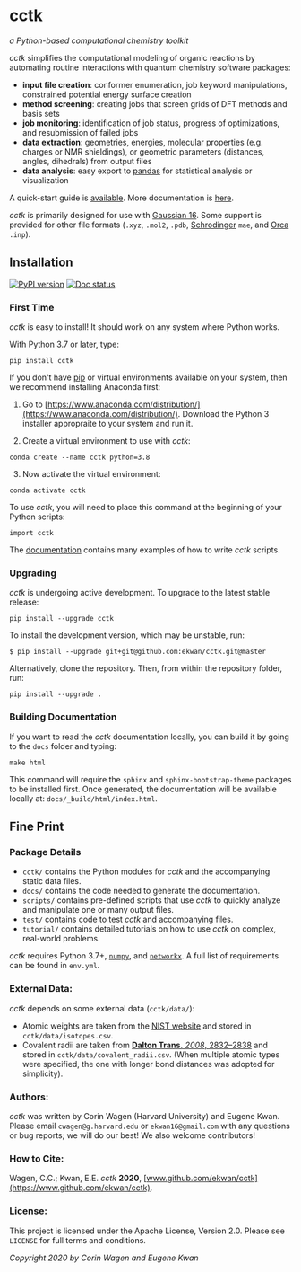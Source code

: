 
# cctk

*a Python-based computational chemistry toolkit*

*cctk* simplifies the computational modeling of organic reactions by automating routine interactions with quantum chemistry software packages:

 - **input file creation**: conformer enumeration, job keyword manipulations, constrained potential energy surface creation
 - **method screening**: creating jobs that screen grids of DFT methods and basis sets
 - **job monitoring**: identification of job status, progress of optimizations, and resubmission of failed jobs
 - **data extraction**: geometries, energies, molecular properties (e.g. charges or NMR shieldings), or geometric parameters (distances, angles, dihedrals) from output files
 - **data analysis**: easy export to [pandas](https://pandas.pydata.org/) for statistical analysis or visualization

A quick-start guide is [available]().  More documentation is [here](https://cctk.readthedocs.io/).
 
*cctk* is primarily designed for use with [Gaussian 16](https://gaussian.com).  Some support is provided for other file formats (`.xyz`, `.mol2`, `.pdb`, [Schrodinger](https://www.schrodinger.com) `mae`, and [Orca]() `.inp`).

## Installation

[![PyPI version](https://badge.fury.io/py/cctk.svg)](https://badge.fury.io/py/cctk)
[![Doc status](https://readthedocs.org/projects/pip/badge/)](https://cctk.rtfd.io)

### First Time

*cctk* is easy to install!  It should work on any system where Python works.

With Python 3.7 or later, type:

```
pip install cctk
```

If you don't have [pip](https://pypi.org/project/pip/) or virtual environments available on your system, then we recommend installing Anaconda first:

1. Go to [https://www.anaconda.com/distribution/](https://www.anaconda.com/distribution/).  Download the Python 3 installer appropraite to your system and run it.

2. Create a virtual environment to use with *cctk*:

 ```
 conda create --name cctk python=3.8
 ```

3. Now activate the virtual environment:

 ```
 conda activate cctk
 ```

To use *cctk*, you will need to place this command at the beginning of your Python scripts:

```
import cctk
```

The [documentation](https://cctk.readthedocs.io/) contains many examples of how to write *cctk* scripts.

### Upgrading

*cctk* is undergoing active development.  To upgrade to the latest stable release:

```
pip install --upgrade cctk
```

To install the development version, which may be unstable, run:

```
$ pip install --upgrade git+git@github.com:ekwan/cctk.git@master 
```

Alternatively, clone the repository.  Then, from within the repository folder, run:

```
pip install --upgrade .
```

### Building Documentation

If you want to read the *cctk* documentation locally, you can build it by going to the `docs` folder and typing:

```
make html
```

This command will require the `sphinx` and `sphinx-bootstrap-theme` packages to be installed first.  Once generated, the documentation will be available locally at: `docs/_build/html/index.html`.

## Fine Print

### Package Details 

- `cctk/` contains the Python modules for *cctk* and the accompanying static data files.  
- `docs/` contains the code needed to generate the documentation.  
- `scripts/` contains pre-defined scripts that use *cctk* to quickly analyze and manipulate one or many output files.  
- `test/` contains code to test *cctk* and accompanying files.  
- `tutorial/` contains detailed tutorials on how to use *cctk* on complex, real-world problems.  

*cctk* requires Python 3.7+, [`numpy`](https://numpy.org/), and [`networkx`](https://networkx.github.io/).
A full list of requirements can be found in `env.yml`. 

### External Data:

*cctk* depends on some external data (`cctk/data/`):

- Atomic weights are taken from the 
[NIST website](https://physics.nist.gov/cgi-bin/Compositions/stand_alone.pl?ele=&all=all&ascii=ascii2&isotype=some) 
and stored in `cctk/data/isotopes.csv`.
- Covalent radii are taken from 
[**Dalton Trans.** *2008*, 2832&ndash;2838](https://pubs.rsc.org/en/content/articlelanding/2008/dt/b801115j#!divAbstract) 
and stored in `cctk/data/covalent_radii.csv`.
(When multiple atomic types were specified, the one with longer bond distances was adopted for simplicity).

### Authors:

*cctk* was written by Corin Wagen (Harvard University) and Eugene Kwan.
Please email `cwagen@g.harvard.edu` or `ekwan16@gmail.com` with any questions or bug reports; we will do our best!  We also welcome contributors!

### How to Cite:

Wagen, C.C.; Kwan, E.E. *cctk* **2020**, [www.github.com/ekwan/cctk](https://www.github.com/ekwan/cctk).

### License:

This project is licensed under the Apache License, Version 2.0.  Please see `LICENSE` for full terms and conditions. 

*Copyright 2020 by Corin Wagen and Eugene Kwan*
